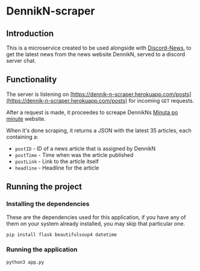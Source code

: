 # DennikN-scraper
## Introduction
This is a microservice created to be used alongside with [Discord-News](https://github.com/f1lrotto/news-from-dennik-n-discord-alert), to get the latest news from the news website DennikN, served to a discord server chat. 

## Functionality
The server is listening on [https://dennik-n-scraper.herokuapp.com/posts](https://dennik-n-scraper.herokuapp.com/posts) for incoming `GET` requests.

After a request is made, it proceedes to screape DennikNs [Minuta po minute](https://dennikn.sk/minuta) website. 

When it's done scraping, it returns a JSON with the latest 35 articles, each containing a:
- `postID` - ID of a news article that is assigned by DennikN
- `postTime` - Time when was the article published
- `postLink` - Link to the article itself
- `headline` - Headline for the article

## Running the project

### Installing the dependencies
These are the dependencies used for this application, if you have any of them on your system already installed, you may skip that particular one.

```
pip install flask beautifulsoup4 datetime
```

### Running the application
```
python3 app.py
```
